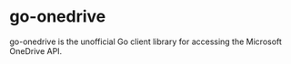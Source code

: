 # go-onedrive

go-onedrive is the unofficial Go client library for accessing the Microsoft OneDrive API.
